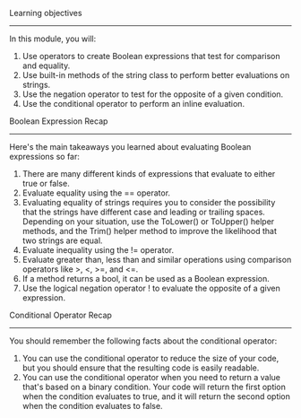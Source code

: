 Learning objectives
*****
In this module, you will:

   1. Use operators to create Boolean expressions that test for comparison and equality.
   2. Use built-in methods of the string class to perform better evaluations on strings.
   3. Use the negation operator to test for the opposite of a given condition.
   4. Use the conditional operator to perform an inline evaluation.

Boolean Expression Recap
***
Here's the main takeaways you learned about evaluating Boolean expressions so far:

   1. There are many different kinds of expressions that evaluate to either true or false.
   2. Evaluate equality using the == operator.
   3. Evaluating equality of strings requires you to consider the possibility that the strings have different case and leading or trailing spaces. Depending on your situation, use the ToLower() or ToUpper() helper methods, and the Trim() helper method to improve the likelihood that two strings are equal.
   4. Evaluate inequality using the != operator.
   5. Evaluate greater than, less than and similar operations using comparison operators like >, <, >=, and <=.
   6. If a method returns a bool, it can be used as a Boolean expression.
   7. Use the logical negation operator ! to evaluate the opposite of a given expression.

Conditional Operator Recap
****
You should remember the following facts about the conditional operator:

   1.  You can use the conditional operator to reduce the size of your code, but you should ensure that the resulting code is easily readable.
   2.  You can use the conditional operator when you need to return a value that's based on a binary condition. Your code will return the first option when the condition evaluates to true, and it will return the second option when the condition evaluates to false.
